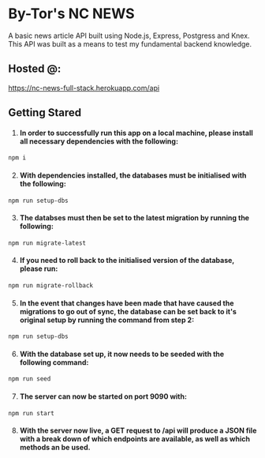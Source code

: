 # By-Tor's NC NEWS

A basic news article API built using Node.js, Express, Postgress and Knex. This API was built as a means to test my fundamental backend knowledge.

## Hosted @:

https://nc-news-full-stack.herokuapp.com/api

## Getting Stared

1. #### In order to successfully run this app on a local machine, please install all necessary dependencies with the following:

```
npm i
```

2. #### With dependencies installed, the databases must be initialised with the following:

```
npm run setup-dbs
```

3. #### The databses must then be set to the latest migration by running the following:

```
npm run migrate-latest
```

4. #### If you need to roll back to the initialised version of the database, please run:

```
npm run migrate-rollback
```

5. #### In the event that changes have been made that have caused the migrations to go out of sync, the database can be set back to it's original setup by running the command from step 2:

```
npm run setup-dbs
```

6. #### With the database set up, it now needs to be seeded with the following command:

```
npm run seed
```

7. #### The server can now be started on port 9090 with:

```
npm run start
```

8. #### With the server now live, a GET request to /api will produce a JSON file with a break down of which endpoints are available, as well as which methods an be used.
